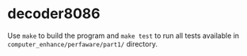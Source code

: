 # decoder8086

Use `make` to build the program and `make test` to run all tests available in `computer_enhance/perfaware/part1/` directory.
